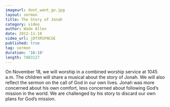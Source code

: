 ```yaml
---
imageurl: dont_want_go.jpg
layout: sermon
title: The Story of Jonah
category: video
author: Wade Allen
date: 2012-11-18
video_url: jDfXRSFNCGE
published: true
tag: sermon
duration: '16:10'
length: 7883127
---
```


On November 18, we will worship in a combined worship service at 1045 a.m. The children will share a musical about the story of Jonah. We will also reflect the sermon on the call of God in our own lives. Jonah was more concerned about his own comfort, less concerned about following God’s mission in the world. We are challenged by his story to discard our own plans for God’s mission.
